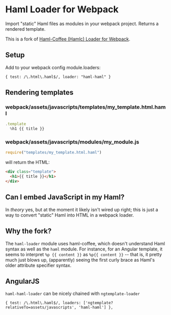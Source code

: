 # Haml Loader for Webpack

Import "static" Haml files as modules in your webpack project. Returns a rendered template.

This is a fork of [Haml-Coffee (Hamlc) Loader for Webpack](https://www.npmjs.com/package/haml-loader).

## Setup

Add to your webpack config module.loaders:

````
{ test: /\.html\.haml$/, loader: "haml-haml" }
````

## Rendering templates

### webpack/assets/javascripts/templates/my_template.html.haml

````javascript
.template
  %h1 {{ title }}
````

### webpack/assets/javascripts/modules/my_module.js

````javascript
require("templates/my_template.html.haml")
````

will return the HTML:

````html
<div class="template">
  <h1>{{ title }}</h1>
</div>
````

## Can I embed JavaScript in my Haml?

In *theory* yes, but at the moment it likely isn't wired up right; this is just a way to convert
"static" Haml into HTML in a webpack loader.

## Why the fork?

The `haml-loader` module uses haml-coffee, which doesn't understand Haml syntax as well as the
`haml` module. For instance, for an Angular template, it seems to interpret `%p {{ content }}` as
`%p{{ content }}` -- that is, it pretty much just blows up, (apparently) seeing the first curly
brace as Haml's older attribute specifier syntax.

## AngularJS

`haml-haml-loader` can be nicely chained with `ngtemplate-loader`

````
{ test: /\.html\.haml$/, loaders: ['ngtemplate?relativeTo=assets/javascripts', 'haml-haml'] },
````
